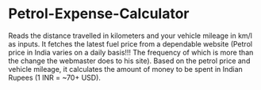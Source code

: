 # Petrol-Expense-Calculator
Reads the distance travelled in kilometers and your vehicle mileage in km/l as inputs.
It fetches the latest fuel price from a dependable website (Petrol price in India varies on a daily basis!!! The frequency of which is more than the change the webmaster does to his site).
Based on the petrol price and vehicle mileage, it calculates the amount of money to be spent in Indian Rupees (1 INR = ~70+ USD).
